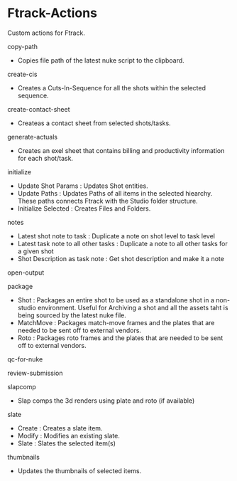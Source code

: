 # Ftrack-Actions
 Custom actions for Ftrack. 
 
 copy-path
  - Copies file path of the latest nuke script to the clipboard.
  
 create-cis
  - Creates a Cuts-In-Sequence for all the shots within the selected sequence.
  
 create-contact-sheet
  - Createas a contact sheet from selected shots/tasks.
  
 generate-actuals
  - Creates an exel sheet that contains billing and productivity information for each shot/task.
  
 initialize
  - Update Shot Params : Updates Shot entities. 
  - Update Paths : Updates Paths of all items in the selected hiearchy. These paths connects Ftrack with the Studio folder structure.
  - Initialize Selected : Creates Files and Folders. 
  
 notes
  - Latest shot note to task : Duplicate a note on shot level to task level
  - Latest task note to all other tasks : Duplicate a note to all other tasks for a given shot
  - Shot Description as task note : Get shot description and make it a note
 
 
 open-output
 
 package
  - Shot : Packages an entire shot to be used as a standalone shot in a non-studio environment. Useful for Archiving a shot and all the assets taht is being sourced by the latest nuke file. 
  - MatchMove : Packages match-move frames and the plates that are needed to be sent off to external vendors.
  - Roto : Packages roto frames and the plates that are needed to be sent off to external vendors.
 
 qc-for-nuke
 
 review-submission
 
 slapcomp
  - Slap comps the 3d renders using plate and roto (if available)
  
 slate
  - Create : Creates a slate item. 
  - Modify : Modifies an existing slate. 
  - Slate : Slates the selected item(s)
  
thumbnails
  - Updates the thumbnails of selected items.
 

